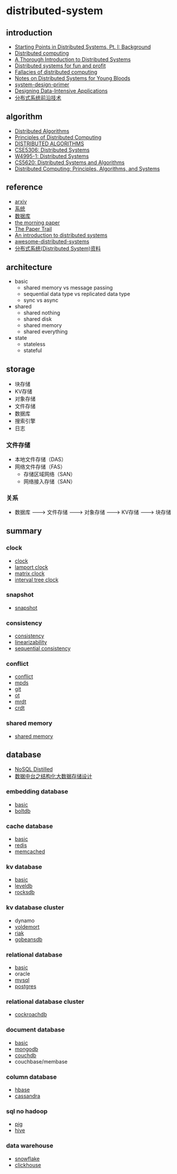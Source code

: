 # distributed-system

## introduction

- [Starting Points in Distributed Systems, Pt. I: Background](https://augescens.com/2014/01/18/dist-systems-starting-pts-i/)
- [Distributed computing](https://en.wikipedia.org/wiki/Distributed_computing)
- [A Thorough Introduction to Distributed Systems](https://hackernoon.com/a-thorough-introduction-to-distributed-systems-3b91562c9b3c)
- [Distributed systems for fun and profit](http://book.mixu.net/distsys/single-page.html)
- [Fallacies of distributed computing](https://en.wikipedia.org/wiki/Fallacies_of_distributed_computing)
- [Notes on Distributed Systems for Young Bloods](https://wenku.baidu.com/view/2ed750eeaf1ffc4fff47ac70.html)
- [system-design-primer](https://github.com/donnemartin/system-design-primer)
- [Designing Data-Intensive Applications](https://book.douban.com/subject/26197294/)
- [分布式系统前沿技术](https://www.infoq.cn/theme/48)

## algorithm

- [Distributed Algorithms](https://users.ics.aalto.fi/suomela/da/da-screen.pdf)
- [Principles of Distributed Computing ](https://disco.ethz.ch/courses/podc_allstars/)
- [DISTRIBUTED ALGORITHMS](http://read.pudn.com/downloads95/ebook/386159/Distributed.Algorithms.pdf)
- [CSE5306: Distributed Systems](http://ranger.uta.edu/~jrao/CSE5306/fall2019/)
- [W4995-1: Distributed Systems](https://www.cs.columbia.edu/~du/ds/)
- [CS5620: Distributed Systems and Algorithms](http://homepage.divms.uiowa.edu/~ghosh/16618.html)
- [Distributed Computing: Principles, Algorithms, and Systems](https://www.cs.uic.edu/~ajayk/DCS-Book)

## reference

- [arxiv](https://arxiv.org/)
- [系统](https://zhuanlan.zhihu.com/p/30264473)
- [数据库](https://www.jianshu.com/p/65570efd0ca3)
- [the morning paper](https://blog.acolyer.org/)
- [The Paper Trail](https://www.the-paper-trail.org/)
- [An introduction to distributed systems](https://github.com/aphyr/distsys-class)
- [awesome-distributed-systems](https://github.com/theanalyst/awesome-distributed-systems)
- [分布式系统(Distributed System)资料](https://github.com/ty4z2008/Qix/blob/master/ds.md)

## architecture

- basic
  - shared memory vs message passing
  - sequential data type vs replicated data type
  - sync vs async
- shared
  - shared nothing
  - shared disk
  - shared memory
  - shared everything
- state
  - stateless
  - stateful

## storage

- 块存储
- KV存储
- 对象存储
- 文件存储
- 数据库
- 搜索引擎
- 日志

### 文件存储

- 本地文件存储（DAS）
- 网络文件存储（FAS）
  - 存储区域网络（SAN）
  - 网络接入存储（SAN）

### 关系

- 数据库 ---> 文件存储 ---> 对象存储 ---> KV存储 ---> 块存储

## summary

### clock

- [clock](./summary/clock)
- [lamport clock](./summary/lamport%20clock)
- [matrix clock](./summary/matrix%20clock)
- [interval tree clock](./summary/interval%20tree%20clock)

### snapshot

- [snapshot](./summary/snapshot)

### consistency

- [consistency](./summary/consistency)
- [linearizability](./summary/linearizability)
- [sequential consistency](./summary/sequential%20consistency)

### conflict

- [conflict](./summary/conflict)
- [mpds](./summary/mpds)
- [git](./summary/git)
- [ot](./summary/ot)
- [mrdt](./summary/mrdt)
- [crdt](./summary/crdt)

### shared memory

- [shared memory](./summary/shared%20memory)

## database

- [NoSQL Distilled](https://book.douban.com/subject/7952514/)
- [数据中台之结构化大数据存储设计](https://yq.aliyun.com/articles/715254)

### embedding database

- [basic](./database/embedding%20database/basic)
- [boltdb](./database/embedding%20database/boltdb)

### cache database

- [basic](./database/cache%20database/basic)
- [redis](./database/cache%20database/redis)
- [memcached](./database/cache%20database/memcached)

### kv database

- [basic](./database/kv%20database/basic)
- [leveldb](./database/kv%20database/leveldb)
- [rocksdb](./database/kv%20database/rocksdb)

### kv database cluster

- dynamo
- [voldemort](./database/kv%20database%20cluster/voldemort)
- [riak](./database/kv%20database%20cluster/riak)
- [gobeansdb](./database/kv%20database%20cluster/gobeansdb)

### relational database

- [basic](./database/relational%20database/basic)
- oracle
- [mysql](./database/relational%20database//mysql)
- [postgres](./database/relational%20database/postgres)

### relational database cluster

- [cockroachdb](./database/relational%20database%20cluster/cockroachdb)

### document database

- [basic](./database/document%20database/basic)
- [mongodb](./database/document%20database/mongodb)
- [couchdb](./database/document%20database/couchdb)
- couchbase/membase

### column database

- [hbase](./database/column%20database/hbase)
- [cassandra](./database/column%20database/cassandra)

### sql no hadoop

- [pig](./database/sql%20on%20hadoop/pig)
- [hive](./database/sql%20on%20hadoop/hive)

### data warehouse

- [snowflake](./database/data%20warehouse/snowflake)
- [clickhouse](./database/data%20warehouse/clickhouse)
